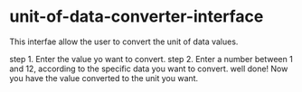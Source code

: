 # unit-of-data-converter-interface
This interfae allow the user to convert the unit of data values.

  step 1. Enter the value yo want to convert.
  step 2. Enter a number between 1 and 12, according to the specific data you want to convert.
  well done! Now you have the value converted to the unit you want.

